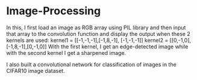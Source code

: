 # Image-Processing

In this, I first load an image as RGB array using PIL library and then input that array to the convolution function and display the output when these 2 kernels are used:
kernel1 = [[-1,-1,-1],[-1,8,-1], [-1,-1,-1]] 
kernel2 = [[0,-1,0], [-1,8,-1],[0,-1,0]]
With the first kernel, I get an edge-detected image while with the second kernel I get a sharpened image.

I also built a convolutional network for classification of images in the CIFAR10 image dataset.
